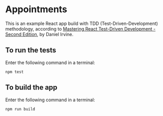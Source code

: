 # Appointments
This is an example React app build with TDD (Test-Driven-Development) methodology, according to 
[Mastering React Test-Driven Development - Second Edition](https://subscription.packtpub.com/book/web-development/9781803247120/25), by Daniel Irvine.

## To run the tests
Enter the following command in a terminal:
```
npm test
```

## To build the app
Enter the following command in a terminal:
```
npm run build
```
